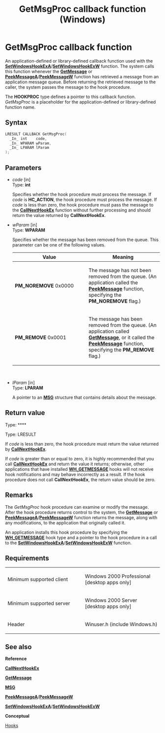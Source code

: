 ﻿---
title: GetMsgProc callback function (Windows)
TOCTitle: GetMsgProc callback function
ms:assetid: VS|winui|~\winui\windowsuserinterface\windowing\hooks\hookreference\hookfunctions\getmsgproc.htm
ms:mtpsurl: https://msdn.microsoft.com/en-us/library/ms644981(v=VS.85)
ms:contentKeyID: 5641710
ms.date: 03/30/2018
mtps_version: v=VS.85
f1_keywords:
- GetMsgProc
- PM_NOREMOVE
- PM_REMOVE
- winuser/GetMsgProc
dev_langs:
- C++
- C
api_location:
- Winuser.h
api_name:
- GetMsgProc
api_type:
- UserDefined
product:
- Windows
topic_type:
- apiref
- kbSyntax
product_family_name: VS
ROBOTS: INDEX,FOLLOW
---

# GetMsgProc callback function

An application-defined or library-defined callback function used with the [**SetWindowsHookExA**](/windows/win32/api/winuser/nf-winuser-setwindowshookexa)/[**SetWindowsHookExW**](/windows/win32/api/winuser/nf-winuser-setwindowshookexw) function. The system calls this function whenever the [**GetMessage**](https://msdn.microsoft.com/en-us/library/ms644936\(v=vs.85\)) or [**PeekMessageA**](/windows/win32/api/winuser/nf-winuser-peekmessagea)/[**PeekMessageW**](/windows/win32/api/winuser/nf-winuser-peekmessagew) function has retrieved a message from an application message queue. Before returning the retrieved message to the caller, the system passes the message to the hook procedure.

The **HOOKPROC** type defines a pointer to this callback function. *GetMsgProc* is a placeholder for the application-defined or library-defined function name.

## Syntax

``` c++
LRESULT CALLBACK GetMsgProc(
  _In_ int    code,
  _In_ WPARAM wParam,
  _In_ LPARAM lParam
);
```

## Parameters

  - *code* \[in\]  
    Type: **int**
    
    Specifies whether the hook procedure must process the message. If *code* is **HC\_ACTION**, the hook procedure must process the message. If *code* is less than zero, the hook procedure must pass the message to the [**CallNextHookEx**](/windows/win32/api/winuser/nf-winuser-callnexthookex) function without further processing and should return the value returned by **CallNextHookEx**.

  - *wParam* \[in\]  
    Type: **WPARAM**
    
    Specifies whether the message has been removed from the queue. This parameter can be one of the following values.
    
    <table>
    <colgroup>
    <col style="width: 50%" />
    <col style="width: 50%" />
    </colgroup>
    <thead>
    <tr class="header">
    <th>Value</th>
    <th>Meaning</th>
    </tr>
    </thead>
    <tbody>
    <tr class="odd">
    <td><span id="PM_NOREMOVE"></span><span id="pm_noremove"></span>
    <strong>PM_NOREMOVE</strong>
    0x0000</td>
    <td><p>The message has not been removed from the queue. (An application called the <a href="/windows/win32/api/winuser/nf-winuser-peekmessagea"><strong>PeekMessage</strong></a> function, specifying the <strong>PM_NOREMOVE</strong> flag.)</p></td>
    </tr>
    <tr class="even">
    <td><span id="PM_REMOVE"></span><span id="pm_remove"></span>
    <strong>PM_REMOVE</strong>
    0x0001</td>
    <td><p>The message has been removed from the queue. (An application called <a href="/windows/win32/api/winuser/nf-winuser-getmessage"><strong>GetMessage</strong></a>, or it called the <a href="/windows/win32/api/winuser/nf-winuser-peekmessagea"><strong>PeekMessage</strong></a> function, specifying the <strong>PM_REMOVE</strong> flag.)</p></td>
    </tr>
    </tbody>
    </table>
    
     

  - *lParam* \[in\]  
    Type: **LPARAM**
    
    A pointer to an [**MSG**](https://msdn.microsoft.com/en-us/library/ms644958\(v=vs.85\)) structure that contains details about the message.

## Return value

Type: ****

Type: LRESULT

If *code* is less than zero, the hook procedure must return the value returned by [**CallNextHookEx**](/windows/win32/api/winuser/nf-winuser-callnexthookex).

If *code* is greater than or equal to zero, it is highly recommended that you call [**CallNextHookEx**](/windows/win32/api/winuser/nf-winuser-callnexthookex) and return the value it returns; otherwise, other applications that have installed [**WH\_GETMESSAGE**](https://msdn.microsoft.com/en-us/library/ms644959\(v=vs.85\)) hooks will not receive hook notifications and may behave incorrectly as a result. If the hook procedure does not call **CallNextHookEx**, the return value should be zero.

## Remarks

The *GetMsgProc* hook procedure can examine or modify the message. After the hook procedure returns control to the system, the [**GetMessage**](https://msdn.microsoft.com/en-us/library/ms644936\(v=vs.85\)) or [**PeekMessageA**](/windows/win32/api/winuser/nf-winuser-peekmessagea)/[**PeekMessageW**](/windows/win32/api/winuser/nf-winuser-peekmessagew) function returns the message, along with any modifications, to the application that originally called it.

An application installs this hook procedure by specifying the [**WH\_GETMESSAGE**](https://msdn.microsoft.com/en-us/library/ms644959\(v=vs.85\)) hook type and a pointer to the hook procedure in a call to the [**SetWindowsHookExA**](/windows/win32/api/winuser/nf-winuser-setwindowshookexa)/[**SetWindowsHookExW**](/windows/win32/api/winuser/nf-winuser-setwindowshookexw) function.

## Requirements

<table>
<colgroup>
<col style="width: 50%" />
<col style="width: 50%" />
</colgroup>
<tbody>
<tr class="odd">
<td><p>Minimum supported client</p></td>
<td><p>Windows 2000 Professional [desktop apps only]</p></td>
</tr>
<tr class="even">
<td><p>Minimum supported server</p></td>
<td><p>Windows 2000 Server [desktop apps only]</p></td>
</tr>
<tr class="odd">
<td><p>Header</p></td>
<td>Winuser.h (include Windows.h)</td>
</tr>
</tbody>
</table>


## See also

**Reference**

[**CallNextHookEx**](/windows/win32/api/winuser/nf-winuser-callnexthookex)

[**GetMessage**](https://msdn.microsoft.com/en-us/library/ms644936\(v=vs.85\))

[**MSG**](https://msdn.microsoft.com/en-us/library/ms644958\(v=vs.85\))

[**PeekMessageA**](/windows/win32/api/winuser/nf-winuser-peekmessagea)/[**PeekMessageW**](/windows/win32/api/winuser/nf-winuser-peekmessagew)

[**SetWindowsHookExA**](/windows/win32/api/winuser/nf-winuser-setwindowshookexa)/[**SetWindowsHookExW**](/windows/win32/api/winuser/nf-winuser-setwindowshookexw)

**Conceptual**

[Hooks](https://msdn.microsoft.com/en-us/library/ms632589\(v=vs.85\))
